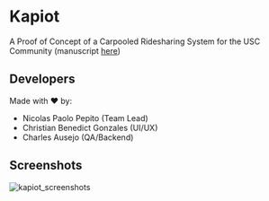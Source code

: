 # Kapiot

A Proof of Concept of a Carpooled Ridesharing System for the USC Community (manuscript [here](manuscript/manuscript.pdf))

## Developers

Made with ❤️ by:

- Nicolas Paolo Pepito (Team Lead)
- Christian Benedict Gonzales (UI/UX)
- Charles Ausejo (QA/Backend)

## Screenshots

![kapiot_screenshots](https://github.com/paopp2/kapiot/assets/29669631/57579f9a-7193-43a1-a25b-6124a51aa44e)

